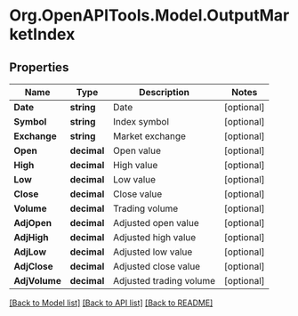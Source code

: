 
# Org.OpenAPITools.Model.OutputMarketIndex

## Properties

Name | Type | Description | Notes
------------ | ------------- | ------------- | -------------
**Date** | **string** | Date | [optional] 
**Symbol** | **string** | Index symbol | [optional] 
**Exchange** | **string** | Market exchange | [optional] 
**Open** | **decimal** | Open value | [optional] 
**High** | **decimal** | High value | [optional] 
**Low** | **decimal** | Low value | [optional] 
**Close** | **decimal** | Close value | [optional] 
**Volume** | **decimal** | Trading volume | [optional] 
**AdjOpen** | **decimal** | Adjusted open value | [optional] 
**AdjHigh** | **decimal** | Adjusted high value | [optional] 
**AdjLow** | **decimal** | Adjusted low value | [optional] 
**AdjClose** | **decimal** | Adjusted close value | [optional] 
**AdjVolume** | **decimal** | Adjusted trading volume | [optional] 

[[Back to Model list]](../README.md#documentation-for-models)
[[Back to API list]](../README.md#documentation-for-api-endpoints)
[[Back to README]](../README.md)

